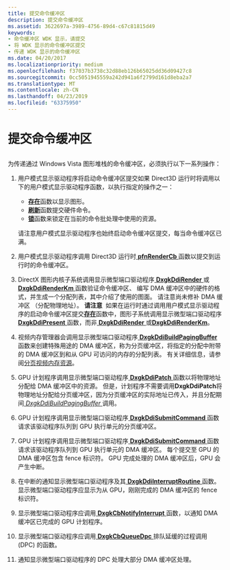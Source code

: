 ```yaml
---
title: 提交命令缓冲区
description: 提交命令缓冲区
ms.assetid: 3622697a-3989-4756-89d4-c67c81815d49
keywords:
- 命令缓冲区 WDK 显示，请提交
- 将 WDK 显示的命令缓冲区提交
- 传递 WDK 显示的命令缓冲区
ms.date: 04/20/2017
ms.localizationpriority: medium
ms.openlocfilehash: f37037b3738c32d88eb126b65025dd36d09427c8
ms.sourcegitcommit: 0cc5051945559a242d941a6f2799d161d8eba2a7
ms.translationtype: MT
ms.contentlocale: zh-CN
ms.lasthandoff: 04/23/2019
ms.locfileid: "63375950"
---
```

# <a name="submitting-a-command-buffer"></a>提交命令缓冲区


## <span id="ddk_submitting_a_command_buffer_gg"></span><span id="DDK_SUBMITTING_A_COMMAND_BUFFER_GG"></span>


为传递通过 Windows Vista 图形堆栈的命令缓冲区，必须执行以下一系列操作：

1.  用户模式显示驱动程序将启动命令缓冲区提交如果 Direct3D 运行时将调用以下的用户模式显示驱动程序函数，以执行指定的操作之一：

    -   [**存在**](https://msdn.microsoft.com/library/windows/hardware/ff569176)函数以显示图形。
    -   [**刷新**](https://msdn.microsoft.com/library/windows/hardware/ff565957)函数提交硬件命令。
    -   [**锁**](https://msdn.microsoft.com/library/windows/hardware/ff568213)函数来锁定在当前的命令批处理中使用的资源。

    请注意用户模式显示驱动程序也始终启动命令缓冲区提交，每当命令缓冲区已满。

2.  用户模式显示驱动程序调用 Direct3D 运行时[ **pfnRenderCb** ](https://msdn.microsoft.com/library/windows/hardware/ff568923)函数以提交到运行时的命令缓冲区。

3.  DirectX 图形内核子系统调用显示微型端口驱动程序[ **DxgkDdiRender** ](https://msdn.microsoft.com/library/windows/hardware/ff559793)或[ **DxgkDdiRenderKm** ](https://msdn.microsoft.com/library/windows/hardware/ff559800)函数验证命令缓冲区、 编写 DMA 缓冲区中的硬件的格式，并生成一个分配列表，其中介绍了使用的图面。 请注意尚未修补 DMA 缓冲区 （分配物理地址）。
    **请注意**  如果在运行时通过调用用户模式显示驱动程序的启动命令缓冲区提交[**存在**](https://msdn.microsoft.com/library/windows/hardware/ff569176)函数中，图形子系统调用显示微型端口驱动程序[ **DxgkDdiPresent** ](https://msdn.microsoft.com/library/windows/hardware/ff559743)函数，而非[ **DxgkDdiRender** ](https://msdn.microsoft.com/library/windows/hardware/ff559793)或[**DxgkDdiRenderKm**](https://msdn.microsoft.com/library/windows/hardware/ff559800)。

     

4.  视频内存管理器会调用显示微型端口驱动程序[ **DxgkDdiBuildPagingBuffer** ](https://msdn.microsoft.com/library/windows/hardware/ff559587)函数来创建特殊用途的 DMA 缓冲区，称为分页缓冲区，将指定的分配中附带的 DMA 缓冲区到和从 GPU 可访问的内存的分配列表。 有关详细信息，请参阅[分页视频内存资源](paging-video-memory-resources.md)。

5.  GPU 计划程序调用显示微型端口驱动程序[ **DxgkDdiPatch** ](https://msdn.microsoft.com/library/windows/hardware/ff559737)函数以将物理地址分配给 DMA 缓冲区中的资源。 但是，计划程序不需要调用**DxgkDdiPatch**将物理地址分配给分页缓冲区，因为分页缓冲区的实际地址已传入，并且分配期间[ *DxgkDdiBuildPagingBuffer* ](https://msdn.microsoft.com/library/windows/hardware/ff559587)调用。

6.  GPU 计划程序调用显示微型端口驱动程序[ **DxgkDdiSubmitCommand** ](https://msdn.microsoft.com/library/windows/hardware/ff560790)函数请求该驱动程序队列到 GPU 执行单元的分页缓冲区。

7.  GPU 计划程序调用显示微型端口驱动程序[ **DxgkDdiSubmitCommand** ](https://msdn.microsoft.com/library/windows/hardware/ff560790)函数请求该驱动程序队列到 GPU 执行单元的 DMA 缓冲区。 每个提交至 GPU 的 DMA 缓冲区包含 fence 标识符。 GPU 完成处理的 DMA 缓冲区后，GPU 会产生中断。

8.  在中断的通知显示微型端口驱动程序及其[ **DxgkDdiInterruptRoutine** ](https://msdn.microsoft.com/library/windows/hardware/ff559680)函数。 显示微型端口驱动程序应显示为从 GPU，刚刚完成的 DMA 缓冲区的 fence 标识符。

9.  显示微型端口驱动程序应调用[ **DxgkCbNotifyInterrupt** ](https://msdn.microsoft.com/library/windows/hardware/ff559545)函数，以通知 DMA 缓冲区已完成的 GPU 计划程序。

10. 显示微型端口驱动程序应调用[ **DxgkCbQueueDpc** ](https://msdn.microsoft.com/library/windows/hardware/ff559559)排队延缓的过程调用 (DPC) 的函数。

11. 通知显示微型端口驱动程序的 DPC 处理大部分 DMA 缓冲区处理。

 

 






